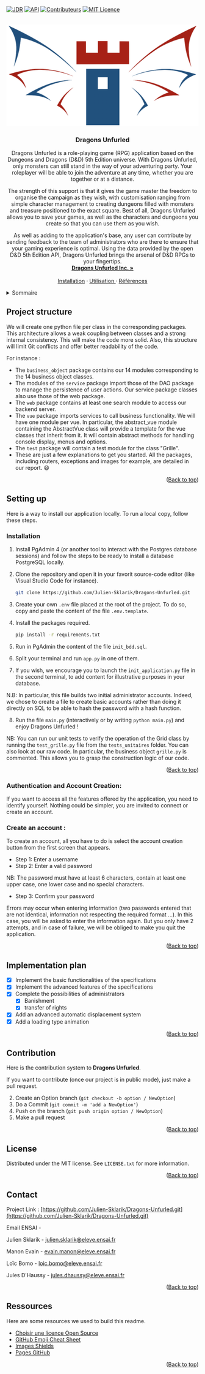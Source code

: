 <div id="top"></div>

<!-- Presentation-->
<!--
*** For readability, we use the markdown "reference style".
*** For example, we will put our references in square brackets [ ] rather than parentheses ( ).
-->
[![JDR][jdr]][jdr-url]
[![API][d&d]][d&d-url]
[![Contributeurs][contributeurs]][contributeurs-url]
[![MIT Licence][licence]][licence-url]

<!-- PROJET LOGO -->
<br />
<div align="center">
  <a href="https://github.com/othneildrew/Best-README-Template">
    <img src="images/logo.png" alt="Logo" >
  </a>

  <h3 align="center">Dragons Unfurled</h3>

  <p align="center">
Dragons Unfurled is a role-playing game (RPG) application based on the Dungeons and Dragons (D&D) 5th Edition universe. With Dragons Unfurled, only monsters can still stand in the way of your adventuring party. Your roleplayer will be able to join the adventure at any time, whether you are together or at a distance. 

The strength of this support is that it gives the game master the freedom to organise the campaign as they wish, with customisation ranging from simple character management to creating dungeons filled with monsters and treasure positioned to the exact square. Best of all, Dragons Unfurled allows you to save your games, as well as the characters and dungeons you create so that you can use them as you wish.

As well as adding to the application's base, any user can contribute by sending feedback to the team of administrators who are there to ensure that your gaming experience is optimal. Using the data provided by the open D&D 5th Edition API, Dragons Unfurled brings the arsenal of D&D RPGs to your fingertips.
    <br />
    <a href="https://github.com/Dragons-Unfurled-Inc"><strong>Dragons Unfurled Inc. »</strong></a>
    <br />
    <br />
    <a href="#instal">Installation</a>
    ·
    <a href="#utilis">Utilisation </a>
    ·
    <a href="#ref">Références</a>
  </p>
</div>

<!-- SOMMAIRE -->
<details>
  <summary>Sommaire</summary>
  <ol>
    <li>
      <a href="#Project-structure">Project structure</a>
    </li>
    <li>
      <a href="#Setting-up">Setting-up</a>
      <ul>
        <li><a href="#installation">Installation</a></li>
      </ul>
    </li>
    <li><a href="#Implementation-plan">Implementation plan</a></li>
    <li><a href="#contribution">Contribution</a></li>
    <li><a href="#licence">Licence</a></li>
    <li><a href="#contacts">Contacts</a></li>
    <li><a href="#resources">Resources</a></li>
  </ol>
</details>

<!-- A PROPOS DU PROJET -->
## Project structure

We will create one python file per class in the corresponding packages. This architecture allows a weak coupling between classes and a strong internal consistency. This will make the code more solid. Also, this structure will limit Git conflicts and offer better readability of the code.

For instance :
* The `business_object` package contains our 14 modules corresponding to the 14 business object classes. 
* The modules of the `service` package import those of the DAO package to manage the persistence of user actions. Our service package classes also use those of the web package.  
* The `web` package contains at least one search module to access our backend server.  
* The `vue` package imports services to call business functionality. We will have one module per vue. In particular, the abstract_vue module containing the AbstractVue class will provide a template for the vue classes that inherit from it. It will contain abstract methods for handling console display, menus and options.  
* The `test` package will contain a test module for the class "Grille". 
* These are just a few explanations to get you started. All the packages, including routers, exceptions and images for example, are detailed in our report. :smile:


<p align="right">(<a href="#top">Back to top</a>)</p>


<!-- MISE EN PLACE -->
## Setting up

Here is a way to install our application locally.
To run a local copy, follow these steps.

### Installation

1. Install PgAdmin 4 (or another tool to interact with the Postgres database sessions) and follow the steps to be ready to install a database
PostgreSQL locally.

2. Clone the repository and open it in your favorit source-code editor (like Visual Studio Code for instance).
   ```sh
   git clone https://github.com/Julien-Sklarik/Dragons-Unfurled.git 
   ```

3. Create your own `.env` file placed at the root of the project. To do so, copy and paste the content of the file `.env.template`.

4. Install the packages required.
   ```sh
   pip install -r requirements.txt
   ```
5. Run in PgAdmin the content of the file `init_bdd.sql`.
   
6. Split your terminal and run `app.py` in one of them.

7. If you wish, we encourage you to launch the `init_application.py` file in the second terminal, to add content for illustrative purposes in your database.

N.B: In particular, this file builds two initial administrator accounts. Indeed, we chose to create a file to create basic accounts rather than doing it directly on SQL 
to be able to hash the password with a hash function. 

8. Run the file `main.py` (interactively or by writing ``` python main.py ```) and enjoy Dragons Unfurled !

NB: You can run our unit tests to verify the operation of the Grid class by running the `test_grille.py` file from the `tests_unitaires` folder.
You can also look at our raw code. In particular, the business object `grille.py` is commented. This allows you to grasp the construction logic of our code.

<p align="right">(<a href="#top">Back to top</a>)</p>


<div id="utilis"></div>

### Authentication and Account Creation:

If you want to access all the features offered by the application, you need to identify yourself.
Nothing could be simpler, you are invited to connect or create an account.

### Create an account :

To create an account, all you have to do is select the account creation button from the first screen that appears.
- Step 1: Enter a username
- Step 2: Enter a valid password

NB: The password must have at least 6 characters, contain at least one upper case, one lower case and no special characters.

- Step 3: Confirm your password

Errors may occur when entering information (two passwords entered that are not identical,
information not respecting the required format ...). In this case, you will be asked to enter the information again.
But you only have 2 attempts, and in case of failure, we will be obliged to make you quit the application.

<p align="right">(<a href="#top">Back to top</a>)</p>



<!-- PLAN DE REALISATION -->
## Implementation plan

- [x] Implement the basic functionalities of the specifications
- [x] Implement the advanced features of the specifications
- [x] Complete the possibilities of administrators
     - [x] Banishment
     - [x] transfer of rights
- [x] Add an advanced automatic displacement system
- [x] Add a loading type animation

<p align="right">(<a href="#top">Back to top</a>)</p>

<div id="ref"></div>
<!-- CONTRIBUTION -->

## Contribution

Here is the contribution system to **Dragons Unfurled**.

If you want to contribute (once our project is in public mode), just make a pull request.

2. Create an Option branch (`git checkout -b option / NewOption`)
3. Do a Commit (`git commit -m 'add a NewOption'`)
4. Push on the branch (`git push origin option / NewOption`)
5. Make a pull request

<p align="right">(<a href="#top">Back to top</a>)</p>



<!-- LICENSE -->
## License

Distributed under the MIT license. See `LICENSE.txt` for more information.

<p align="right">(<a href="#top">Back to top</a>)</p>



<!-- CONTACT -->
## Contact

Project Link : [https://github.com/Julien-Sklarik/Dragons-Unfurled.git](https://github.com/Julien-Sklarik/Dragons-Unfurled.git)

Email ENSAI - 

Julien Sklarik - julien.sklarik@eleve.ensai.fr

Manon Evain - evain.manon@eleve.ensai.fr

Loïc Bomo - loic.bomo@eleve.ensai.fr

Jules D'Haussy - jules.dhaussy@eleve.ensai.fr

<p align="right">(<a href="#top">Back to top</a>)</p>



<!-- RESSOURCES -->
## Ressources

Here are some resources we used to build this readme.

* [Choisir une licence Open Source](https://choosealicense.com)
* [GitHub Emoji Cheat Sheet](https://www.webpagefx.com/tools/emoji-cheat-sheet)
* [Images Shields](https://shields.io)
* [Pages GitHub](https://pages.github.com)

<p align="right">(<a href="#top">Back to top</a>)</p>



<!-- MARKDOWN LIENS & IMAGES -->
<!-- https://www.markdownguide.org/basic-syntax/#reference-style-links -->
[contributeurs]: https://img.shields.io/badge/Contributeurs-4-green
[contributeurs-url]: https://github.com/Julien-Sklarik/Dragons-Unfurled.git
[jdr]: https://img.shields.io/badge/JDR-D&D5e-red
[jdr-url]: https://www.dnd5eapi.co/docs/
[d&d]: https://img.shields.io/badge/API-D&D5eAPI-9cf
[d&d-url]: https://www.dnd5eapi.co/
[licence]: https://img.shields.io/badge/Licence-MIT-inactive
[licence-url]: https://github.com/Julien-Sklarik/Dragons-Unfurled/blob/dad41cc124244de403fe19cee0abdd8fb52f6beb/LICENSE
